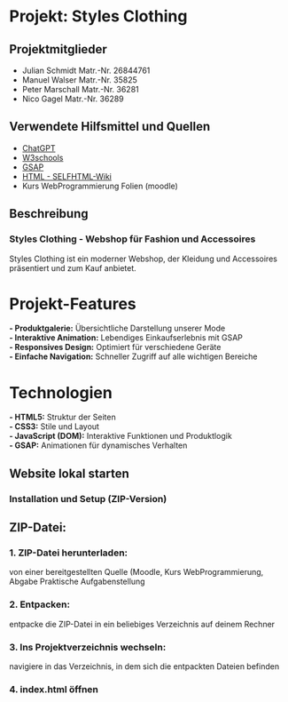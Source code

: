 # Projekt: Styles Clothing

## Projektmitglieder
- Julian Schmidt     Matr.-Nr. 26844761 
- Manuel Walser      Matr.-Nr. 35825
- Peter Marschall    Matr.-Nr. 36281
- Nico Gagel         Matr.-Nr. 36289

## Verwendete Hilfsmittel und Quellen
- [ChatGPT](https://chatgpt.com/)
- [W3schools](https://www.w3schools.com/)
- [GSAP](https://gsap.com/docs/v3/)
- [HTML - SELFHTML-Wiki](https://wiki.selfhtml.org/wiki/HTML)
- Kurs WebProgrammierung Folien (moodle)


## Beschreibung
### Styles Clothing - Webshop für Fashion und Accessoires
Styles Clothing ist ein moderner Webshop, der Kleidung und Accessoires präsentiert und zum Kauf anbietet.

# Projekt-Features
**- Produktgalerie:**           Übersichtliche Darstellung unserer Mode  
**- Interaktive Animation:**    Lebendiges Einkaufserlebnis mit GSAP  
**- Responsives Design:**       Optimiert für verschiedene Geräte  
**- Einfache Navigation:**      Schneller Zugriff auf alle wichtigen Bereiche  

# Technologien
**- HTML5:**                   Struktur der Seiten  
**- CSS3:**                    Stile und Layout  
**- JavaScript (DOM):**        Interaktive Funktionen und Produktlogik  
**- GSAP:**                    Animationen für dynamisches Verhalten  


## Website lokal starten
### Installation und Setup (ZIP-Version)

## ZIP-Datei:
### 1. ZIP-Datei herunterladen:
  von einer bereitgestellten Quelle (Moodle, Kurs WebProgrammierung, Abgabe Praktische Aufgabenstellung
### 2. Entpacken:
  entpacke die ZIP-Datei in ein beliebiges Verzeichnis auf deinem Rechner
### 3. Ins Projektverzeichnis wechseln:
  navigiere in das Verzeichnis, in dem sich die entpackten Dateien befinden
### 4. index.html öffnen
